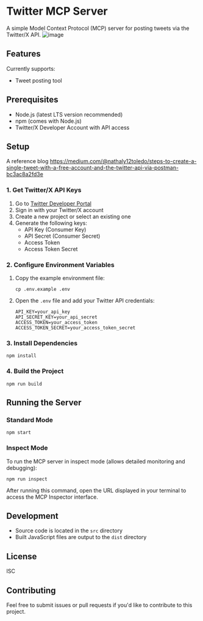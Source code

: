 # Twitter MCP Server

A simple Model Context Protocol (MCP) server for posting tweets via the Twitter/X API.
![image](https://github.com/user-attachments/assets/ffd7cac6-8c96-4c78-9e6d-862999671959)

## Features

Currently supports:
- Tweet posting tool

## Prerequisites

- Node.js (latest LTS version recommended)
- npm (comes with Node.js)
- Twitter/X Developer Account with API access

## Setup

A reference blog 
https://medium.com/@nathaly12toledo/steps-to-create-a-single-tweet-with-a-free-account-and-the-twitter-api-via-postman-bc3ac8a2fd3e

### 1. Get Twitter/X API Keys

1. Go to [Twitter Developer Portal](https://developer.x.com/en/portal/projects)
2. Sign in with your Twitter/X account
3. Create a new project or select an existing one
4. Generate the following keys:
   - API Key (Consumer Key)
   - API Secret (Consumer Secret)
   - Access Token
   - Access Token Secret

### 2. Configure Environment Variables

1. Copy the example environment file:
   ```
   cp .env.example .env
   ```
2. Open the `.env` file and add your Twitter API credentials:
   ```
   API_KEY=your_api_key
   API_SECRET_KEY=your_api_secret
   ACCESS_TOKEN=your_access_token
   ACCESS_TOKEN_SECRET=your_access_token_secret
   ```

### 3. Install Dependencies

```
npm install
```

### 4. Build the Project

```
npm run build
```

## Running the Server

### Standard Mode

```
npm start
```

### Inspect Mode

To run the MCP server in inspect mode (allows detailed monitoring and debugging):

```
npm run inspect
```

After running this command, open the URL displayed in your terminal to access the MCP Inspector interface.

## Development

- Source code is located in the `src` directory
- Built JavaScript files are output to the `dist` directory

## License

ISC

## Contributing

Feel free to submit issues or pull requests if you'd like to contribute to this project.

